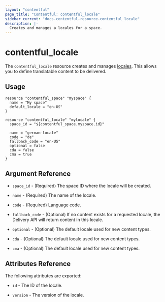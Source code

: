 ```yaml
---
layout: "contentful"
page_title: "Contentful: contentful_locale"
sidebar_current: "docs-contentful-resource-contentful_locale"
description: |-
  Creates and manages a locales for a space.
---
```


# contentful\_locale

The ``contentful_locale`` resource creates and manages [locales](https://www.contentful.com/developers/docs/references/content-management-api/#/reference/locales).
This allows you to define translatable content to be delivered.

## Usage

```hcl
resource "contentful_space" "myspace" {
  name = "My space"
  default_locale = "en-US"
}

resource "contentful_locale" "mylocale" {
  space_id = "${contentful_space.myspace.id}"

  name = "german-locale"
  code = "de"
  fallback_code = "en-US"
  optional = false
  cda = false
  cma = true
}
```

## Argument Reference

* `space_id` - (Required) The space ID where the locale will be created.

* `name` - (Required) The name of the locale.

* `code` - (Required) Language code.

* `fallback_code` - (Optional) If no content exists for a requested locale, the Delivery API will return content in this locale.

* `optional` - (Optional) The default locale used for new content types.

* `cda` - (Optional) The default locale used for new content types.

* `cma` - (Optional) The default locale used for new content types.

## Attributes Reference

The following attributes are exported:

* `id` - The ID of the locale.

* `version` - The version of the locale.
